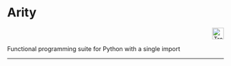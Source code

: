 # Arity

<p align="right">
  <a href="https://travis-ci.org/Tenchi2xh/Arity">
    <img height=27 alt="Travis-CI" src="https://img.shields.io/travis/Tenchi2xh/Arity.svg">
  </a>
</p>

Functional programming suite for Python with a single import

---

